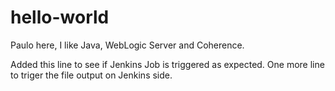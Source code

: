 # hello-world

Paulo here, I like Java, WebLogic Server and Coherence.

Added this line to see if Jenkins Job is triggered as expected.
One more line to triger the file output on Jenkins side.
